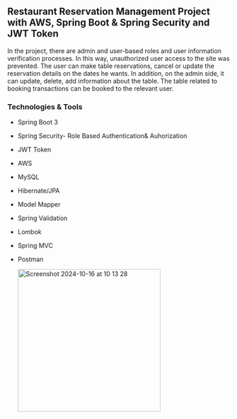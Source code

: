 ## Restaurant Reservation Management Project with AWS, Spring Boot & Spring Security and JWT Token
In the project, there are admin and user-based roles and user information verification processes. In this way, unauthorized user access to the site was prevented. The user can make table reservations, cancel or update the reservation details on the dates he wants. In addition, on the admin side, it can update, delete, add information about the table. The table related to booking transactions can be booked to the relevant user.

### Technologies & Tools
- Spring Boot 3
- Spring Security- Role Based Authentication& Auhorization
- JWT Token
- AWS
- MySQL
- Hibernate/JPA
- Model Mapper
- Spring Validation
- Lombok
- Spring MVC
- Postman

  <img width="322" alt="Screenshot 2024-10-16 at 10 13 28" src="https://github.com/user-attachments/assets/15a108da-c0b1-491e-97d8-d855a8f9064b">
